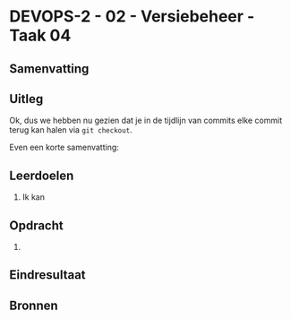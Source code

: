 # DEVOPS-2 - 02 - Versiebeheer - Taak 04

## Samenvatting

## Uitleg

Ok, dus we hebben nu gezien dat je in de tijdlijn van commits elke commit terug kan halen via `git checkout`. 

Even een korte samenvatting:



## Leerdoelen

1. Ik kan

## Opdracht

1.  

## Eindresultaat



## Bronnen